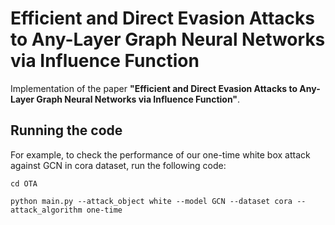 # Efficient and Direct Evasion Attacks to Any-Layer Graph Neural Networks via Influence Function
Implementation of the paper **"Efficient and Direct Evasion Attacks to Any-Layer Graph Neural Networks via Influence Function"**.
## Running the code
For example, to check the performance of our one-time white box attack against GCN in cora dataset, run the following code:
```
cd OTA
```

```
python main.py --attack_object white --model GCN --dataset cora --attack_algorithm one-time
```
